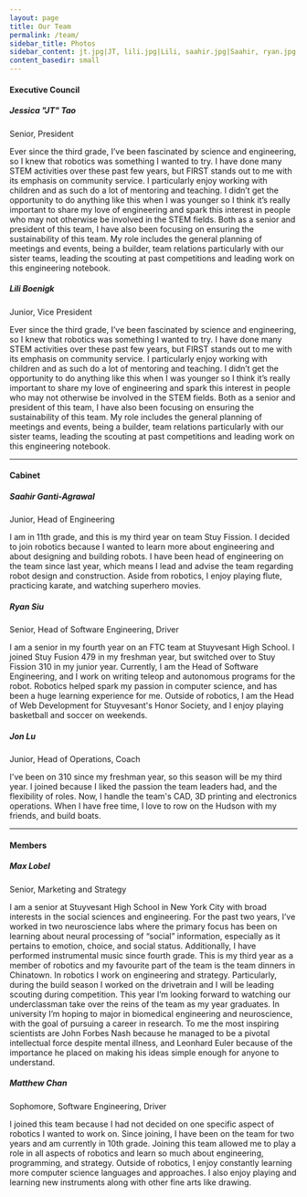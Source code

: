 ```yaml
---
layout: page
title: Our Team
permalink: /team/
sidebar_title: Photos
sidebar_content: jt.jpg|JT, lili.jpg|Lili, saahir.jpg|Saahir, ryan.jpg|Ryan, jon.jpg|Jon, max.jpg|Max, matthew.jpg|Matthew, junming.jpg|Jun Ming, ish.jpg|Ish
content_basedir: small
---
```


#### Executive Council

##### Jessica "JT" Tao
Senior, President

Ever since the third grade, I’ve been fascinated by science and engineering, so I knew that robotics was something I wanted to try. I have done many STEM activities over these past few years, but FIRST stands out to me with its emphasis on community service. I particularly enjoy working with children and as such do a lot of mentoring and teaching. I didn’t get the opportunity to do anything like this when I was younger so I think it’s really important to share my love of engineering and spark this interest in people who may not otherwise be involved in the STEM fields.  Both as a senior and president of this team, I have also been focusing on ensuring the sustainability of this team. My role includes the general planning of meetings and events, being a builder, team relations particularly with our sister teams, leading the scouting at past competitions and leading work on this engineering notebook.

##### Lili Boenigk
Junior, Vice President

Ever since the third grade, I’ve been fascinated by science and engineering, so I knew that robotics was something I wanted to try. I have done many STEM activities over these past few years, but FIRST stands out to me with its emphasis on community service. I particularly enjoy working with children and as such do a lot of mentoring and teaching. I didn’t get the opportunity to do anything like this when I was younger so I think it’s really important to share my love of engineering and spark this interest in people who may not otherwise be involved in the STEM fields.  Both as a senior and president of this team, I have also been focusing on ensuring the sustainability of this team. My role includes the general planning of meetings and events, being a builder, team relations particularly with our sister teams, leading the scouting at past competitions and leading work on this engineering notebook.

---

#### Cabinet

##### Saahir Ganti-Agrawal
Junior, Head of Engineering

I am in 11th grade, and this is my third year on team Stuy Fission. I decided to join robotics because I wanted to learn more about engineering and about designing and building robots. I have been head of engineering on the team since last year, which means I lead and advise the team regarding robot design and construction. Aside from robotics, I enjoy playing flute, practicing karate, and watching superhero movies.

##### Ryan Siu
Senior, Head of Software Engineering, Driver

I am a senior in my fourth year on an FTC team at Stuyvesant High School. I joined Stuy Fusion 479 in my freshman year, but switched over to Stuy Fission 310 in my junior year. Currently, I am the Head of Software Engineering, and I work on writing teleop and autonomous programs for the robot. Robotics helped spark my passion in computer science, and has been a huge learning experience for me. Outside of robotics, I am the Head of Web Development for Stuyvesant's Honor Society, and I enjoy playing basketball and soccer on weekends.

##### Jon Lu
Junior, Head of Operations, Coach

I've been on 310 since my freshman year, so this season will be my third year. I joined because I liked the passion the team leaders had, and the flexibility of roles. Now, I handle the team's CAD, 3D printing and electronics operations. When I have free time, I love to row on the Hudson with my friends, and build boats.

---

#### Members

##### Max Lobel
Senior, Marketing and Strategy

I am a senior at Stuyvesant High School in New York City with broad interests in the social sciences and engineering. For the past two years, I’ve worked in two neuroscience labs where the primary focus has been on learning about neural processing of “social” information, especially as it pertains to emotion, choice, and social status. Additionally, I have performed instrumental music since fourth grade. This is my third year as a member of robotics and my favourite part of the team is the team dinners in Chinatown. In robotics I work on engineering and strategy. Particularly, during the build season I worked on the drivetrain and I will be leading scouting during competition. This year I’m looking forward to watching our underclassman take over the reins of the team as my year graduates. In university I’m hoping to major in biomedical engineering and neuroscience, with the goal of pursuing a career in research. To me the most inspiring scientists are John Forbes Nash because he managed to be a pivotal intellectual force despite mental illness, and Leonhard Euler because of the importance he placed on making his ideas simple enough for anyone to understand.

##### Matthew Chan
Sophomore, Software Engineering, Driver

I joined this team because I had not decided on one specific aspect of robotics I wanted to work on. Since joining, I have been on the team for two years and am currently in 10th grade. Joining this team allowed me to play a role in all aspects of robotics and learn so much about engineering, programming, and strategy. Outside of robotics, I enjoy constantly learning more computer science languages and approaches. I also enjoy playing and learning new instruments along with other fine arts like drawing.
